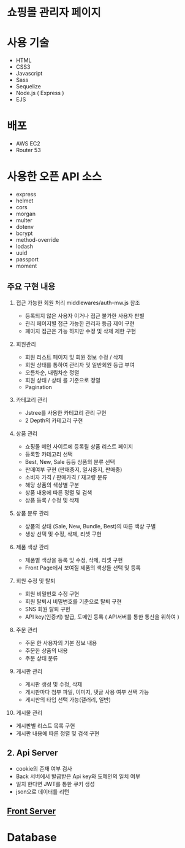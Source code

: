 # 쇼핑몰 관리자 페이지

# 사용 기술

- HTML
- CSS3
- Javascript
- Sass
- Sequelize
- Node.js ( Express )
- EJS

# 배포

- AWS EC2
- Router 53

# 사용한 오픈 API 소스

- express
- helmet
- cors
- morgan
- multer
- dotenv
- bcrypt
- method-override
- lodash
- uuid
- passport
- moment

## 주요 구현 내용

1. 접근 가능한 회원 처리
 middlewares/auth-mw.js 참조

   - 등록되지 않은 사용자 이거나 접근 불가한 사용자 판별
   - 관리 페이지별 접근 가능한 관리자 등급 제어 구현
   - 페이지 접근은 가능 하지만 수정 및 삭제 제한 구현

2. 회원관리

   - 회원 리스트 페이지 및 회원 정보 수정 / 삭제
   - 회원 상태를 통하여 관리자 및 일반회원 등급 부여
   - 오름차순, 내림차순 정렬
   - 회원 상태 / 상태 를 기준으로 정렬
   - Pagination

3. 카테고리 관리

   - Jstree를 사용한 카테고리 관리 구현
   - 2 Depth의 카테고리 구현


4. 상품 관리

   - 쇼핑몰 메인 사이트에 등록될 상품 리스트 페이지
   - 등록할 카테고리 선택
   - Best, New, Sale 등등 상품의 분류 선택
   - 판매여부 구현 (판매중지, 일시중지, 판매중)
   - 소비자 가격 / 판매가격 / 재고량 분류
   - 해당 상품의 색상별 구분
   - 상품 내용에 따른 정렬 및 검색
   - 상품 등록 / 수정 및 삭제 


5. 상품 분류 관리

   -  상품의 상태 (Sale, New, Bundle, Best)의 따른 색상 구별
   -  생상 선택 및 수정, 삭제, 리셋 구현


6. 제품 색상 관리

   -  제품별 색상을 등록 및 수정, 삭제, 리셋 구현
   -  Front Page에서 보여질 제품의 색상들 선택 및 등록

7. 회원 수정 및 탈퇴

   - 회원 비밀번호 수정 구현
   - 회원 탈퇴시 비밀번호를 기준으로 탈퇴 구현
   - SNS 회원 탈퇴 구현
   - API key(인증키) 발급, 도메인 등록 ( API서버를 통한 통신을 위하여 )

8. 주문 관리

   - 주문 한 사용자의 기본 정보 내용
   - 주문한 상품의 내용
   - 주문 상태 분류

9. 게시판 관리

   - 게시판 생성 및 수정, 삭제
   - 게시판마다 첨부 파일, 이미지, 댓글 사용 여부 선택 가능
   - 게시판의 타입 선택 가능(갤러리, 일반)

10. 게시물 관리

   - 게시판별 리스트 목록 구현
   - 게시판 내용에 따른 정렬 및 검색 구현


## 2. Api Server

- cookie의 존재 여부 검사
- Back 서버에서 발급받은 Api key와 도메인의 일치 여부
- 일치 한다면 JWT를 통한 쿠키 생성
- json으로 데이터를 리턴

## [Front Server](https://shop.1bin.kr/)

# Database


